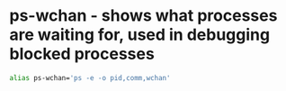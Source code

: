 ps-wchan - shows what processes are waiting for, used in debugging blocked processes
====


``` bash
alias ps-wchan='ps -e -o pid,comm,wchan'
```

